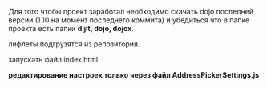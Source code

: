 Для того чтобы проект заработал необходимо скачать dojo последней версии (1.10 на момент последнего коммита) и убедиться что в папке проекта есть папки 
**dijit,
dojo,
dojox**.

лифлеты подгрузятся из репозитория. 

запускать файл index.html

**редактирование настроек только через файл AddressPickerSettings.js**